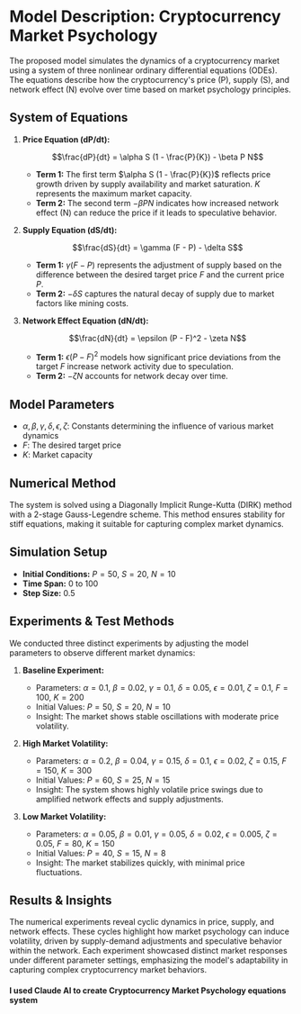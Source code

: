 # Model Description: Cryptocurrency Market Psychology

The proposed model simulates the dynamics of a cryptocurrency market using a system of three nonlinear ordinary differential equations (ODEs). The equations describe how the cryptocurrency's price (P), supply (S), and network effect (N) evolve over time based on market psychology principles.

## System of Equations

1. **Price Equation (dP/dt):**
   
   $$\frac{dP}{dt} = \alpha S (1 - \frac{P}{K}) - \beta P N$$
   
   - **Term 1:** The first term $\alpha S (1 - \frac{P}{K})$ reflects price growth driven by supply availability and market saturation. $K$ represents the maximum market capacity.
   - **Term 2:** The second term $-\beta P N$ indicates how increased network effect (N) can reduce the price if it leads to speculative behavior.

2. **Supply Equation (dS/dt):**
   
   $$\frac{dS}{dt} = \gamma (F - P) - \delta S$$
   
   - **Term 1:** $\gamma (F - P)$ represents the adjustment of supply based on the difference between the desired target price $F$ and the current price $P$.
   - **Term 2:** $-\delta S$ captures the natural decay of supply due to market factors like mining costs.

3. **Network Effect Equation (dN/dt):**
   
   $$\frac{dN}{dt} = \epsilon (P - F)^2 - \zeta N$$
   
   - **Term 1:** $\epsilon (P - F)^2$ models how significant price deviations from the target $F$ increase network activity due to speculation.
   - **Term 2:** $-\zeta N$ accounts for network decay over time.

## Model Parameters

- $\alpha, \beta, \gamma, \delta, \epsilon, \zeta$: Constants determining the influence of various market dynamics
- $F$: The desired target price
- $K$: Market capacity

## Numerical Method

The system is solved using a Diagonally Implicit Runge-Kutta (DIRK) method with a 2-stage Gauss-Legendre scheme. This method ensures stability for stiff equations, making it suitable for capturing complex market dynamics.

## Simulation Setup

- **Initial Conditions:** $P=50$, $S=20$, $N=10$
- **Time Span:** 0 to 100
- **Step Size:** 0.5

## Experiments & Test Methods

We conducted three distinct experiments by adjusting the model parameters to observe different market dynamics:

1. **Baseline Experiment:**
   - Parameters: $\alpha=0.1$, $\beta=0.02$, $\gamma=0.1$, $\delta=0.05$, $\epsilon=0.01$, $\zeta=0.1$, $F=100$, $K=200$
   - Initial Values: $P=50$, $S=20$, $N=10$
   - Insight: The market shows stable oscillations with moderate price volatility.

2. **High Market Volatility:**
   - Parameters: $\alpha=0.2$, $\beta=0.04$, $\gamma=0.15$, $\delta=0.1$, $\epsilon=0.02$, $\zeta=0.15$, $F=150$, $K=300$
   - Initial Values: $P=60$, $S=25$, $N=15$
   - Insight: The system shows highly volatile price swings due to amplified network effects and supply adjustments.

3. **Low Market Volatility:**
   - Parameters: $\alpha=0.05$, $\beta=0.01$, $\gamma=0.05$, $\delta=0.02$, $\epsilon=0.005$, $\zeta=0.05$, $F=80$, $K=150$
   - Initial Values: $P=40$, $S=15$, $N=8$
   - Insight: The market stabilizes quickly, with minimal price fluctuations.

## Results & Insights

The numerical experiments reveal cyclic dynamics in price, supply, and network effects. These cycles highlight how market psychology can induce volatility, driven by supply-demand adjustments and speculative behavior within the network. Each experiment showcased distinct market responses under different parameter settings, emphasizing the model's adaptability in capturing complex cryptocurrency market behaviors.

#### I used Claude AI to create Cryptocurrency Market Psychology equations system